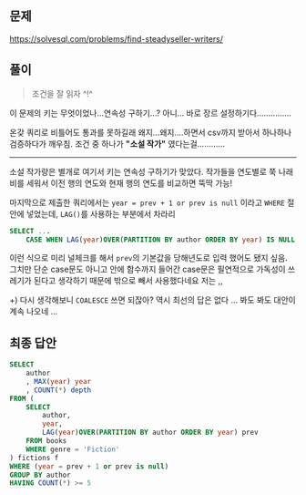 ## 문제

https://solvesql.com/problems/find-steadyseller-writers/

## 풀이

> 조건을 잘 읽자 ^!^

이 문제의 키는 무엇이었나...연속성 구하기...? 아니... 바로 장르 설정하기다...............

온갖 쿼리로 비틀어도 통과를 못하길래 왜지...왜지....하면서 csv까지 받아서 하나하나 검증하다가 깨우침. 조건 중 하나가 **"소설 작가"** 였다는걸............

---

소설 작가랑은 별개로 여기서 키는 연속성 구하기가 맞았다. 작가들을 연도별로 쭉 나래비를 세워서 이전 행의 연도와 현재 행의 연도를 비교하면 뚝딱 가능!

마지막으로 제출한 쿼리에서는 `year = prev + 1 or prev is null` 이라고 `WHERE` 절 안에 넣었는데, `LAG()`를 사용하는 부분에서 차라리

```sql
SELECT ...
	CASE WHEN LAG(year)OVER(PARTITION BY author ORDER BY year) IS NULL THEN year ELSE LAG(year)OVER(PARTITION BY author ORDER BY year) END as prev
```

이런 식으로 미리 널체크를 해서 `prev`의 기본값을 당해년도로 입력 했어도 됐지 싶음. 그치만 단순 case문도 아니고 안에 함수까지 들어간 case문은 필연적으로 가독성이 쓰레기가 된다고 생각하기 때문에 밖으로 빼서 사용했다네요 저는 ,,

+) 다시 생각해보니 `COALESCE` 쓰면 되잖아? 역시 최선의 답은 없다 ... 봐도 봐도 대안이 계속 나오네 ...

## 최종 답안

```sql
SELECT
	author
	, MAX(year) year
	, COUNT(*) depth
FROM (
	SELECT
		author,
		year,
		LAG(year)OVER(PARTITION BY author ORDER BY year) prev
	FROM books
	WHERE genre = 'Fiction'
) fictions f
WHERE (year = prev + 1 or prev is null)
GROUP BY author
HAVING COUNT(*) >= 5
```
